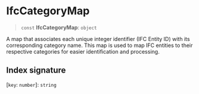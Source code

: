 # IfcCategoryMap

> `const` **IfcCategoryMap**: `object`

A map that associates each unique integer identifier (IFC Entity ID) with its corresponding category name. This map is used to map IFC entities to their respective categories for easier identification and processing.

## Index signature

 \[`key`: `number`\]: `string`
